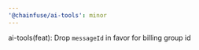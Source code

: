 ```yaml
---
'@chainfuse/ai-tools': minor
---
```


ai-tools(feat): Drop `messageId` in favor for billing group id
